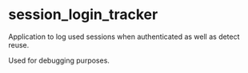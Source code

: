 # session_login_tracker
Application to log used sessions when authenticated as well as detect reuse.

Used for debugging purposes.
